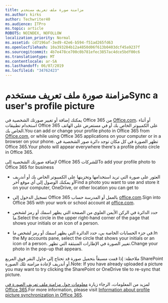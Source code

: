 ```yaml
---
title: مزامنة صورة ملف تعريف مستخدم
ms.author: kirks
author: Techwriter40
ms.audience: ITPro
ms.topic: article
ROBOTS: NOINDEX, NOFOLLOW
localization_priority: Normal
ms.assetid: cd7196af-3ed9-42e6-b594-f51ad265fd63
ms.openlocfilehash: 10a393284b12a4850d06f613b0403dcf45a9237f
ms.sourcegitcommit: 4b7e478ce700c0b781efec3857ac4dce5bdf00c6
ms.translationtype: MT
ms.contentlocale: ar-SA
ms.lasthandoff: 06/07/2019
ms.locfileid: "34762423"
---
```

# <a name="sync-a-users-profile-picture"></a><span data-ttu-id="f2f20-102">مزامنة صورة ملف تعريف مستخدم</span><span class="sxs-lookup"><span data-stu-id="f2f20-102">Sync a user's profile picture</span></span>

<span data-ttu-id="f2f20-103">يمكنك إضافة أو تغيير صورتك الشخصية في Office 365 من [Office.com](http://www.office.com)، أو أثناء استخدام تطبيقات Office 365 على الكمبيوتر الخاص بك أو في مستعرض على الهاتف الخاص بك.</span><span class="sxs-lookup"><span data-stu-id="f2f20-103">You can add or change your profile photo in Office 365 from [Office.com](http://www.office.com), or while using Office 365 applications on your computer or in a browser on your phone.</span></span> <span data-ttu-id="f2f20-104">تظهر الصورة في كل مكان توجد دائرة صور الشخصية في Office 365.</span><span class="sxs-lookup"><span data-stu-id="f2f20-104">Your photo will appear everywhere there's a profile photo circle in Office 365.</span></span>

<span data-ttu-id="f2f20-105">لإضافة صورتك الشخصية إلى Office 365 للشركات</span><span class="sxs-lookup"><span data-stu-id="f2f20-105">To add your profile photo to Office 365 for business</span></span>

- <span data-ttu-id="f2f20-106">العثور على صورة التي تريد استخدامها وتخزينها على الكمبيوتر الخاص بك أو أندريف أو يمكنك الوصول إلى أي موقع آخر</span><span class="sxs-lookup"><span data-stu-id="f2f20-106">Find a photo you want to use and store it on your computer, OneDrive, or other location you can get to</span></span>

- <span data-ttu-id="f2f20-107">تسجيل الدخول إلى Office 365 بالعمل أو المدرسة حساب [office.com](http://www.office.com).</span><span class="sxs-lookup"><span data-stu-id="f2f20-107">Sign into Office 365 with your work or school account at [office.com](http://www.office.com).</span></span>

- <span data-ttu-id="f2f20-108">حدد الدائرة في الركن الأيمن العلوي من الصفحة التي يظهر اسمك أو رمز لشخص ما.</span><span class="sxs-lookup"><span data-stu-id="f2f20-108">Select the circle in the upper right-hand corner of the page that shows your initials or an icon of a person.</span></span>

- <span data-ttu-id="f2f20-109">في جزء الحسابات الخاصة بي، حدد الدائرة التي يظهر اسمك أو رمز لشخص ما.</span><span class="sxs-lookup"><span data-stu-id="f2f20-109">In the My accounts pane, select the circle that shows your initials or an icon of a person.</span></span> <span data-ttu-id="f2f20-110">تغيير الصورة في الإطارات المنبثقة التي تظهر.</span><span class="sxs-lookup"><span data-stu-id="f2f20-110">Change your photo in the pop-up that appears.</span></span>

<span data-ttu-id="f2f20-111">ملاحظة: إذا قمت مسبقاً بتحميل صورة قد تحتاج إلى حاول النقر فوق المربع SharePoint أو أندريف لإعادة مزامنة تلك الصورة.</span><span class="sxs-lookup"><span data-stu-id="f2f20-111">Note: If you have already uploaded a picture you may want to try clicking the SharePoint or OneDrive tile to re-sync that picture.</span></span>

<span data-ttu-id="f2f20-112">لمزيد من المعلومات، الرجاء زيارة [معلومات حول مزامنة ملف تعريف الصورة في Office 365](https://support.office.com/article/information-about-profile-picture-synchronization-in-office-365-20594d76-d054-4af4-a660-401133e3d48a?ui=en-US&amp;rs=en-US&amp;ad=US).</span><span class="sxs-lookup"><span data-stu-id="f2f20-112">For more information, please visit [Information about profile picture synchronization in Office 365](https://support.office.com/article/information-about-profile-picture-synchronization-in-office-365-20594d76-d054-4af4-a660-401133e3d48a?ui=en-US&amp;rs=en-US&amp;ad=US).</span></span>
